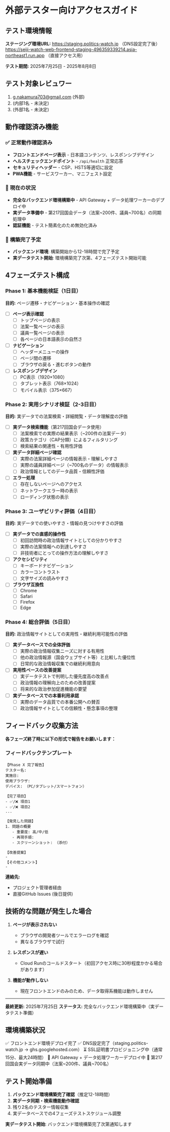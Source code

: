 # 外部テスター向けアクセスガイド

## テスト環境情報

**ステージング環境URL:**
https://staging.politics-watch.jp （DNS設定完了後）
https://seiji-watch-web-frontend-staging-496359339214.asia-northeast1.run.app （直接アクセス用）

**テスト期間:** 2025年7月25日 - 2025年8月8日

## テスト対象レビュワー

1. g.nakamura703@gmail.com (外部)
2. (内部1名 - 未決定)
3. (外部1名 - 未決定)

## 動作確認済み機能

### ✅ 正常動作確認済み

- **フロントエンドページ表示** - 日本語コンテンツ、レスポンシブデザイン
- **ヘルスチェックエンドポイント** - `/api/health` 正常応答
- **セキュリティヘッダー** - CSP、HSTS等適切に設定
- **PWA機能** - サービスワーカー、マニフェスト設定

### 🚧 現在の状況

- **完全なバックエンド環境構築中** - API Gateway + データ処理ワーカーのデプロイ中
- **実データ準備中** - 第217回国会データ（法案~200件、議員~700名）の同期処理中
- **認証機能** - テスト簡素化のため無効化済み

### 📅 構築完了予定

- **バックエンド環境**: 構築開始から12-18時間で完了予定
- **実データテスト開始**: 環境構築完了次第、4フェーズテスト開始可能

## 4フェーズテスト構成

### Phase 1: 基本機能検証（1日目）

**目的:** ページ遷移・ナビゲーション・基本操作の確認

- [ ] **ページ表示確認**
  - [ ] トップページの表示
  - [ ] 法案一覧ページの表示
  - [ ] 議員一覧ページの表示
  - [ ] 各ページの日本語表示の自然さ

- [ ] **ナビゲーション**
  - [ ] ヘッダーメニューの操作
  - [ ] ページ間の遷移
  - [ ] ブラウザの戻る・進むボタンの動作

- [ ] **レスポンシブデザイン**
  - [ ] PC表示（1920×1080）
  - [ ] タブレット表示（768×1024）
  - [ ] モバイル表示（375×667）

### Phase 2: 実用シナリオ検証（2-3日目）

**目的:** 実データでの法案検索・詳細閲覧・データ理解度の評価

- [ ] **実データ検索機能**（第217回国会データ使用）
  - [ ] 法案検索での実際の結果表示（~200件の法案データ）
  - [ ] 政策カテゴリ（CAP分類）によるフィルタリング
  - [ ] 検索結果の関連性・有用性評価

- [ ] **実データ詳細ページ確認**
  - [ ] 実際の法案詳細ページの情報表示・理解しやすさ
  - [ ] 実際の議員詳細ページ（~700名のデータ）の情報表示
  - [ ] 政治情報としてのデータ品質・信頼性評価

- [ ] **エラー処理**
  - [ ] 存在しないページへのアクセス
  - [ ] ネットワークエラー時の表示
  - [ ] ローディング状態の表示

### Phase 3: ユーザビリティ評価（4日目）

**目的:** 実データでの使いやすさ・情報の見つけやすさの評価

- [ ] **実データでの直感的操作性**
  - [ ] 初回訪問時の政治情報サイトとしての分かりやすさ
  - [ ] 実際の法案情報への到達しやすさ
  - [ ] 非技術者にとっての操作方法の理解しやすさ

- [ ] **アクセシビリティ**
  - [ ] キーボードナビゲーション
  - [ ] カラーコントラスト
  - [ ] 文字サイズの読みやすさ

- [ ] **ブラウザ互換性**
  - [ ] Chrome
  - [ ] Safari
  - [ ] Firefox
  - [ ] Edge

### Phase 4: 総合評価（5日目）

**目的:** 政治情報サイトとしての実用性・継続利用可能性の評価

- [ ] **実データベースでの全体評価**
  - [ ] 実際の政治情報収集ニーズに対する有用性
  - [ ] 他の政治情報源（国会ウェブサイト等）と比較した優位性
  - [ ] 日常的な政治情報収集での継続利用意向

- [ ] **実用性ベースの改善提案**
  - [ ] 実データテストで判明した優先度高の改善点
  - [ ] 政治情報の理解向上のための改善提案
  - [ ] 将来的な政治参加促進機能の要望

- [ ] **実データベースでの本番利用承認**
  - [ ] 実際のデータ品質での本番公開への賛否
  - [ ] 政治情報サイトとしての信頼性・懸念事項の整理

## フィードバック収集方法

**各フェーズ終了時に以下の形式で報告をお願いします：**

### フィードバックテンプレート

```
【Phase X 完了報告】
テスター名:
実施日:
使用ブラウザ:
デバイス: （PC/タブレット/スマートフォン）

【完了項目】
- ✅/❌ 項目1
- ✅/❌ 項目2
...

【発見した問題】
1. 問題の概要
   - 重要度: 高/中/低
   - 再現手順:
   - スクリーンショット: （添付）

【改善提案】
-
【その他コメント】
-
```

**連絡先:**

- プロジェクト管理者経由
- 直接GitHub Issues (後日提供)

## 技術的な問題が発生した場合

1. **ページが表示されない**
   - ブラウザの開発者ツールでエラーログを確認
   - 異なるブラウザで試行

2. **レスポンスが遅い**
   - Cloud Runのコールドスタート（初回アクセス時に30秒程度かかる場合があります）

3. **機能が動作しない**
   - 現在フロントエンドのみのため、データ取得系機能は動作しません

---

**最終更新:** 2025年7月25日
**ステータス:** 完全なバックエンド環境構築中（実データテスト準備）

## 環境構築状況

✅ フロントエンド環境デプロイ完了
✅ DNS設定完了（staging.politics-watch.jp → ghs.googlehosted.com）
⏳ SSL証明書プロビジョニング中（通常15分、最大24時間）
🚧 API Gateway + データ処理ワーカーデプロイ中
🚧 第217回国会実データ同期中（法案~200件、議員~700名）

## テスト開始準備

1. **バックエンド環境構築完了確認**（推定12-18時間）
2. **実データ同期・検索機能動作確認**
3. 残り2名のテスター情報収集
4. 実データベースでの4フェーズテストスケジュール調整

**実データテスト開始**: バックエンド環境構築完了次第通知します
